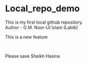 # Local_repo_demo
This is my first local github repository.
<br>
Author - G.M. Noor-Ul Islam (Labib)
<br>
<p>This is a new feature<p>
<br>
<p>Please save Sheikh Hasina<p>